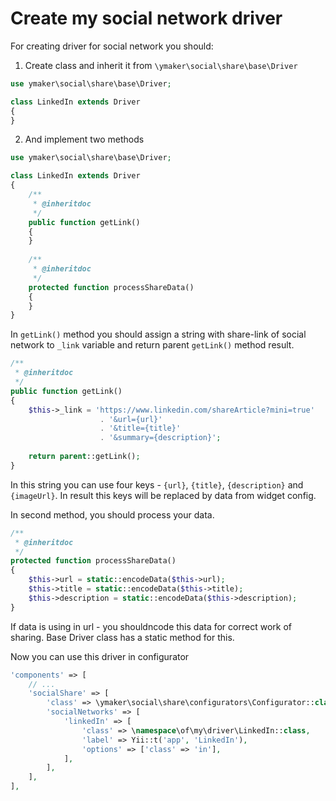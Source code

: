 Create my social network driver
===============================

For creating driver for social network you should:

1. Create class and inherit it from `\ymaker\social\share\base\Driver`

```php
use ymaker\social\share\base\Driver;

class LinkedIn extends Driver
{
}
```

2. And implement two methods

```php
use ymaker\social\share\base\Driver;

class LinkedIn extends Driver
{
    /**
     * @inheritdoc
     */
    public function getLink()
    {
    }
    
    /**
     * @inheritdoc
     */
    protected function processShareData()
    {
    }
}
```

In `getLink()` method you should assign a string with share-link of social network to `_link` variable and return parent `getLink()` method result.

```php
/**
 * @inheritdoc
 */
public function getLink()
{
    $this->_link = 'https://www.linkedin.com/shareArticle?mini=true'
                    . '&url={url}'
                    . '&title={title}'
                    . '&summary={description}';
                    
    return parent::getLink();
}
```

In this string you can use four keys - `{url}`, `{title}`, `{description}` and `{imageUrl}`.
In result this keys will be replaced by data from widget config.

In second method, you should process your data.

```php
/**
 * @inheritdoc
 */
protected function processShareData()
{
    $this->url = static::encodeData($this->url);
    $this->title = static::encodeData($this->title);
    $this->description = static::encodeData($this->description);
}
```

If data is using in url - you shouldncode this data for correct work of sharing.
Base Driver class has a static method for this.

Now you can use this driver in configurator

```php
'components' => [
    // ...
    'socialShare' => [
        'class' => \ymaker\social\share\configurators\Configurator::class,
        'socialNetworks' => [
            'linkedIn' => [
                'class' => \namespace\of\my\driver\LinkedIn::class,
                'label' => Yii::t('app', 'LinkedIn'),
                'options' => ['class' => 'in'],
            ],
        ],
    ],
],
```